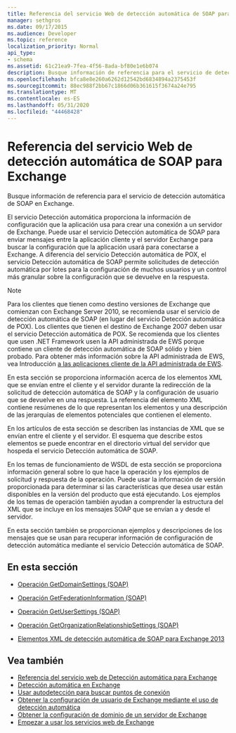 ```yaml
---
title: Referencia del servicio Web de detección automática de SOAP para Exchange
manager: sethgros
ms.date: 09/17/2015
ms.audience: Developer
ms.topic: reference
localization_priority: Normal
api_type:
- schema
ms.assetid: 61c21ea9-7fea-4f56-8ada-bf80e1e6b074
description: Busque información de referencia para el servicio de detección automática de SOAP en Exchange.
ms.openlocfilehash: bfca8e8e260a6262d12542bd6834894a2375453f
ms.sourcegitcommit: 88ec988f2bb67c1866d06b361615f3674a24e795
ms.translationtype: MT
ms.contentlocale: es-ES
ms.lasthandoff: 05/31/2020
ms.locfileid: "44468428"
---
```

# <a name="soap-autodiscover-web-service-reference-for-exchange"></a>Referencia del servicio Web de detección automática de SOAP para Exchange

Busque información de referencia para el servicio de detección automática de SOAP en Exchange.
  
El servicio Detección automática proporciona la información de configuración que la aplicación usa para crear una conexión a un servidor de Exchange. Puede usar el servicio Detección automática de SOAP para enviar mensajes entre la aplicación cliente y el servidor Exchange para buscar la configuración que la aplicación usará para conectarse a Exchange. A diferencia del servicio Detección automática de POX, el servicio Detección automática de SOAP permite solicitudes de detección automática por lotes para la configuración de muchos usuarios y un control más granular sobre la configuración que se devuelve en la respuesta. 
  
> [!NOTE]
> Para los clientes que tienen como destino versiones de Exchange que comienzan con Exchange Server 2010, se recomienda usar el servicio de detección automática de SOAP (en lugar del servicio Detección automática de POX). Los clientes que tienen el destino de Exchange 2007 deben usar el servicio Detección automática de POX. Se recomienda que los clientes que usen .NET Framework usen la API administrada de EWS porque contiene un cliente de detección automática de SOAP sólido y bien probado. Para obtener más información sobre la API administrada de EWS, vea Introducción [a las aplicaciones cliente de la API administrada de EWS](https://msdn.microsoft.com/library/c2267733-6f4f-49e5-9614-1e4a24c3af1a%28Office.15%29.aspx). 
  
En esta sección se proporciona información acerca de los elementos XML que se envían entre el cliente y el servidor durante la redirección de la solicitud de detección automática de SOAP y la configuración de usuario que se devuelve en una respuesta. La referencia del elemento XML contiene resúmenes de lo que representan los elementos y una descripción de las jerarquías de elementos potenciales que contienen el elemento. 
  
En los artículos de esta sección se describen las instancias de XML que se envían entre el cliente y el servidor. El esquema que describe estos elementos se puede encontrar en el directorio virtual del servidor que hospeda el servicio Detección automática de SOAP.
  
En los temas de funcionamiento de WSDL de esta sección se proporciona información general sobre lo que hace la operación y los ejemplos de solicitud y respuesta de la operación. Puede usar la información de versión proporcionada para determinar si las características que desea usar están disponibles en la versión del producto que está ejecutando. Los ejemplos de los temas de operación también ayudan a comprender la estructura del XML que se incluye en los mensajes SOAP que se envían a y desde el servidor.
  
En esta sección también se proporcionan ejemplos y descripciones de los mensajes que se usan para recuperar información de configuración de detección automática mediante el servicio Detección automática de SOAP. 
  
## <a name="in-this-section"></a>En esta sección
<a name="bk_InThisSection"> </a>

- [Operación GetDomainSettings (SOAP)](getdomainsettings-operation-soap.md)
    
- [Operación GetFederationInformation (SOAP)](getfederationinformation-operation-soap.md)
    
- [Operación GetUserSettings (SOAP)](getusersettings-operation-soap.md)
    
- [Operación GetOrganizationRelationshipSettings (SOAP)](getorganizationrelationshipsettings-operation-soap.md)
    
- [Elementos XML de detección automática de SOAP para Exchange 2013](soap-autodiscover-xml-elements-for-exchange-2013.md)
    
## <a name="see-also"></a>Vea también


- [Referencia del servicio web de Detección automática para Exchange](autodiscover-web-service-reference-for-exchange.md)
- [Detección automática en Exchange](../exchange-web-services/autodiscover-for-exchange.md)
- [Usar autodetección para buscar puntos de conexión](https://msdn.microsoft.com/library/03896542-549b-4c45-973c-98f9025ea26c%28Office.15%29.aspx)
- [Obtener la configuración de usuario de Exchange mediante el uso de detección automática](https://msdn.microsoft.com/library/6d90c305-4802-4e18-8d52-f60349feaa8d%28Office.15%29.aspx)
- [Obtener la configuración de dominio de un servidor de Exchange](https://msdn.microsoft.com/library/2f9acb81-5135-4f72-94e8-65c235d725e6%28Office.15%29.aspx)
- [Empezar a usar los servicios web de Exchange](../exchange-web-services/start-using-web-services-in-exchange.md)
    

